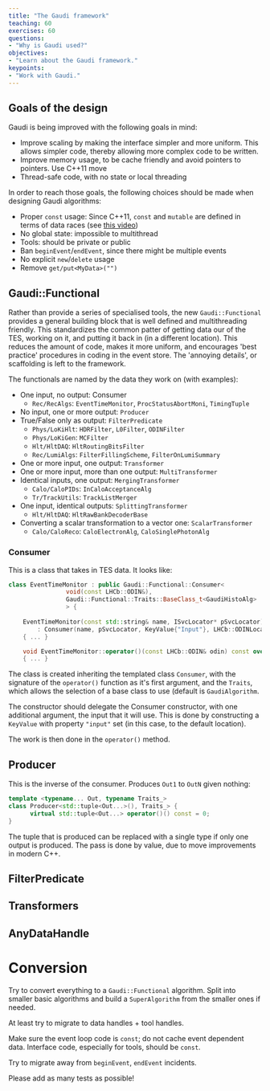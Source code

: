 ```yaml
---
title: "The Gaudi framework"
teaching: 60
exercises: 60
questions:
- "Why is Gaudi used?"
objectives:
- "Learn about the Gaudi framework."
keypoints:
- "Work with Gaudi."
---
```


## Goals of the design

Gaudi is being improved with the following goals in mind:

* Improve scaling by making the interface simpler and more uniform. This allows simpler code, thereby allowing more complex code to be written.
* Improve memory usage, to be cache friendly and avoid pointers to pointers. Use C++11 move
* Thread-safe code, with no state or local threading

In order to reach those goals, the following choices should be made when designing Gaudi algorithms:

* Proper `const` usage: Since C++11, `const` and `mutable` are defined in terms of data races (see [this video](https://channel9.msdn.com/posts/C-and-Beyond-2012-Herb-Sutter-You-dont-know-blank-and-blank))
* No global state: impossible to multithread
* Tools: should be private or public
* Ban `beginEvent`/`endEvent`, since there might be multiple events
* No explicit `new`/`delete` usage
* Remove `get/put<MyData>("")`

## Gaudi::Functional

Rather than provide a series of specialised tools, the new `Gaudi::Functional` provides a general building block that is well defined and multithreading friendly. This standardizes the common patter of getting data our of the TES, working on it, and putting it back in (in a different location). This reduces the amount of code, makes it more uniform, and encourages 'best practice' procedures in coding in the event store. The 'annoying details', or scaffolding is left to the
framework.

The functionals are named by the data they work on (with examples):

* One input, no output: Consumer
    - `Rec/RecAlgs`: `EventTimeMonitor`, `ProcStatusAbortMoni`, `TimingTuple`
* No input, one or more output: `Producer`
* True/False only as output: `FilterPredicate`
    - `Phys/LoKiHlt`: `HDRFilter`, `L0Filter`, `ODINFilter`
    - `Phys/LoKiGen`: `MCFilter`
    - `Hlt/HltDAQ`: `HltRoutingBitsFilter`
    - `Rec/LumiAlgs`: `FilterFillingScheme`, `FilterOnLumiSummary`
* One or more input, one output: `Transformer`
* One or more input, more than one output: `MultiTransformer`
* Identical inputs, one output: `MergingTransformer`
    - `Calo/CaloPIDs`: `InCaloAcceptanceAlg`
    - `Tr/TrackUtils`: `TrackListMerger`
* One input, identical outputs: `SplittingTransformer`
    - `Hlt/HltDAQ`: `HltRawBankDecoderBase`
* Converting a scalar transformation to a vector one: `ScalarTransformer`
    - `Calo/CaloReco`: `CaloElectronAlg`, `CaloSinglePhotonAlg`

### Consumer

This is a class that takes in TES data. It looks like:

```cpp
class EventTimeMonitor : public Gaudi::Functional::Consumer<
                void(const LHCb::ODIN&),
                Gaudi::Functional::Traits::BaseClass_t<GaudiHistoAlg>
                > {
    
    EventTimeMonitor(const std::string& name, ISvcLocator* pSvcLocator)
        : Consumer(name, pSvcLocator, KeyValue{"Input"}, LHCb::ODINLocation::Default } ) 
    { ... }

    void EventTimeMonitor::operator()(const LHCb::ODIN& odin) const override
    { ... }
```

The class is created inheriting the templated class `Consumer`, with the signature of the `operator()` function as it's first argument, and the `Traits`, which allows the selection of a base class to use (default is `GaudiAlgorithm`.

The constructor should delegate the Consumer constructor, with one additional argument, the input that it will use. This is done by constructing a `KeyValue` with property `"input"` set (in this case, to the default location).

The work is then done in the `operator()` method.

## Producer

This is the inverse of the consumer. Produces `Out1` to `OutN` given nothing:

```cpp
template <typename... Out, typename Traits_>
class Producer<std::tuple<Out...>(), Traits_> {
      virtual std::tuple<Out...> operator()() const = 0;
}
```

The tuple that is produced can be replaced with a single type if only one output is produced. The pass is done by value, due to move improvements in modern C++. 

## FilterPredicate

## Transformers


## AnyDataHandle



# Conversion

Try to convert everything to a `Gaudi::Functional` algorithm. Split into smaller basic algorithms and build a `SuperAlgorithm` from the smaller ones if needed.

At least try to migrate to data handles + tool handles.

Make sure the event loop code is `const`; do not cache event dependent data. Interface code, especially for tools, should be `const`.

Try to migrate away from `beginEvent`, `endEvent` incidents.

Please add as many tests as possible!


